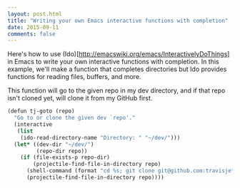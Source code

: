 ```yaml
---
layout: post.html
title: "Writing your own Emacs interactive functions with completion"
date: 2015-09-11
comments: false
---
```


Here's how to use (Ido)[http://emacswiki.org/emacs/InteractivelyDoThings] in Emacs to write your own interactive functions with completion. In this example, we'll make a function that completes directories but Ido provides functions for reading files, buffers, and more. 

This function will go to the given repo in my dev directory, and if that repo isn't cloned yet, will clone it from my GitHub first.

``` scheme
(defun tj-goto (repo)
  "Go to or clone the given dev `repo'."
  (interactive
   (list
    (ido-read-directory-name "Directory: " "~/dev/")))
  (let* ((dev-dir "~/dev/")
         (repo-dir repo))
    (if (file-exists-p repo-dir)
        (projectile-find-file-in-directory repo)
      (shell-command (format "cd %s; git clone git@github.com:travisjeffery/%s.git" dev-dir repo))
      (projectile-find-file-in-directory repo))))
```

